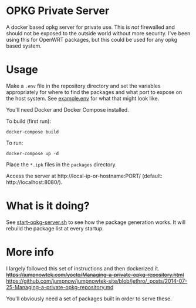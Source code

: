 # OPKG Private Server

A docker based opkg server for private use.  This is *not* firewalled and should not be exposed to the outside world without more security. I've been using this for OpenWRT packages, but this could be used for any opkg based system. 

# Usage
Make a `.env` file in the repository directory and set the variables appropriately for where to find the packages and what port to expose on the host system.  See [example.env](example.env) for what that might look like. 

You'll need Docker and Docker Compose installed.  

To build (first run):
```
docker-compose build
```

To run:
```
docker-compose up -d
```

Place the `*.ipk` files in the `packages` directory.

Access the server at http://local-ip-or-hostname:PORT/ (default: http://localhost:8080/).

# What is it doing?
See [start-opkg-server.sh](bin/start-opkg-server.sh) to see how the package generation works.  It will rebuild the package list at every startup. 

# More info
I largely followed this set of instructions and then dockerized it. ~~https://jumpnowtek.com/yocto/Managing-a-private-opkg-repository.html~~ https://github.com/jumpnow/jumpnowtek-site/blob/jethro/_posts/2014-07-25-Managing-a-private-opkg-repository.md

You'll obviously need a set of packages built in order to serve these. 
